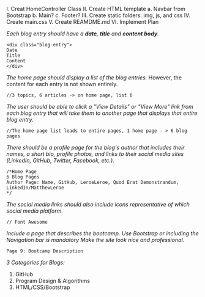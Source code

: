 I. Creat HomeController Class
II. Create HTML template
a. Navbar from Bootstrap
b. Main?
c. Footer?
III. Create static folders: img, js, and css
IV. Create main.css
V. Create REAMDME.md
VI. Implement Plan



_Each blog entry should have a **date**, **title** and **content body**._

```
<div class="blog-entry">
Date
Title
Content
</div>
```

_The home page should display a list of the blog entries._
 However, the content for each entry is not shown entirely.
 
 ```
//3 topics, 6 articles -> on home page, list 6

```
 
_The user should be able to click a "View Details" or "View More" 
 link from each blog entry that will take them to another page that
 displays that entire blog entry._
 
 ```
//The home page list leads to entire pages, 1 home page - > 6 blog pages

```

_There should be a profile page for the blog's author that includes their
 names, a short bio, profile photos, and links to their social media sites
(LinkedIn, GitHub, Twitter, Facebook, etc.)._

```
/*Home Page
6 Blog Pages
Author Page: Name, GitHub, LeroeLeroe, Quod Erat Demonstrandum, LinkedIn/MatthewLeroe
*/
```
 
_The social media links should 
also include icons representative of which social media platform._

```
// Font Awesome
```

_Include a page that describes the bootcamp.
Use Bootstrap or including the Navigation bar is mandatory
Make the site look nice and professional._


```
Page 9: Bootcamp Description 
```

_3 Categories for Blogs:_
  
 1. GitHub  
 2. Program Design & Algorithms
 3. HTML/CSS/Bootstrap
  